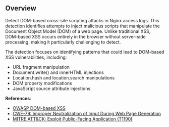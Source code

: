 ## Overview

Detect DOM-based cross-site scripting attacks in Nginx access logs. This detection identifies attempts to inject malicious scripts that manipulate the Document Object Model (DOM) of a web page. Unlike traditional XSS, DOM-based XSS occurs entirely in the browser without server-side processing, making it particularly challenging to detect.

The detection focuses on identifying patterns that could lead to DOM-based XSS vulnerabilities, including:
- URL fragment manipulation
- Document.write() and innerHTML injections
- Location.hash and location.search manipulations
- DOM property modifications
- JavaScript source attribute injections

**References**:
- [OWASP DOM-based XSS](https://owasp.org/www-community/attacks/DOM_Based_XSS)
- [CWE-79: Improper Neutralization of Input During Web Page Generation](https://cwe.mitre.org/data/definitions/79.html)
- [MITRE ATT&CK: Exploit Public-Facing Application (T1190)](https://attack.mitre.org/techniques/T1190/) 